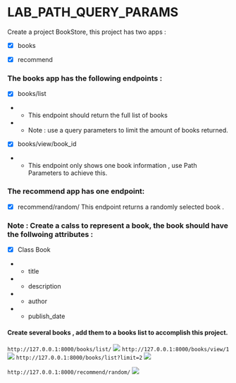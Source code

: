 # LAB_PATH_QUERY_PARAMS

Create a project BookStore, this project has two apps :
- [x] books
- [x] recommend


### The books app has the following endpoints :

- [x] books/list
- - This endpoint should return the full list of books

- - Note :  use a query parameters to limit the amount of books returned.


- [x] books/view/book_id
- - This endpoint only shows one book information , use Path Parameters to achieve this.


### The recommend app has one endpoint:
- [x] recommend/random/
This endpoint returns a randomly selected book . 


### Note : Create a calss to represent a book, the book should have the follwoing attributes :
- [x] Class Book
- - title
- - description
- - author
- - publish_date

#### Create several books , add them to a books list to accomplish this project. 
```http://127.0.0.1:8000/books/list/```
![](1.png)
```http://127.0.0.1:8000/books/view/1```
![](2.png)
```http://127.0.0.1:8000/books/list?limit=2```
![](3.png)

```http://127.0.0.1:8000/recommend/random/```
![](4.png)